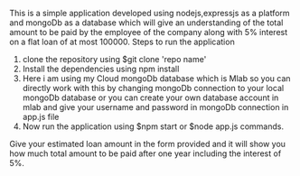 This is a simple application developed using nodejs,expressjs as a platform and mongoDb as a database
which will give an understanding of the total amount to be paid by the employee of the company along with 5% interest on a flat loan of at most 100000.
 Steps to run the application
 1. clone the repository using $git clone 'repo name'
 2. Install the dependencies using npm install
 3. Here i am using my Cloud mongoDb database which is Mlab so you can directly work with this by changing mongoDb connection to your local mongoDb database or you can create your own database account in mlab and give your username and password in mongoDb connection in app.js file
 4. Now run the application using $npm start or $node app.js commands.

 Give your estimated loan amount in the form provided and it will show you how much total amount to be paid after one year including the interest of 5%. 